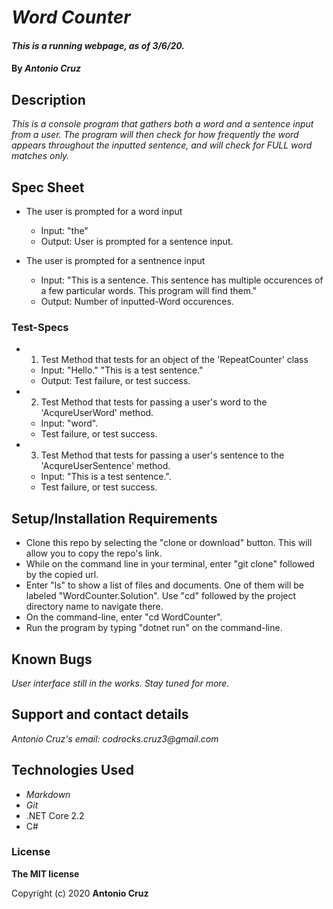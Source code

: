 # _Word Counter_

#### _This is a running webpage, as of 3/6/20._

#### By _**Antonio Cruz**_

## Description

_This is a console program that gathers both a word and a sentence input from a user. The program will then check for how frequently the word appears throughout the inputted sentence, and will check for FULL word matches only._


## Spec Sheet

* The user is prompted for a word input
  * Input: "the"
  * Output: User is prompted for a sentence input.

* The user is prompted for a sentnence input
  * Input: "This is a sentence. This sentence has multiple occurences of a few particular words. This program will find them."
  * Output: Number of inputted-Word occurences.


### Test-Specs

* 1. Test Method that tests for an object of the 'RepeatCounter' class
  * Input: "Hello." "This is a test sentence."
  * Output: Test failure, or test success.

* 2. Test Method that tests for passing a user's word to the 'AcqureUserWord' method.
  * Input: "word".
  * Test failure, or test success.

* 3. Test Method that tests for passing a user's sentence to the 'AcqureUserSentence' method.
  * Input: "This is a test sentence.".
  * Test failure, or test success.


## Setup/Installation Requirements

* Clone this repo by selecting the "clone or download" button. This will allow you to copy the repo's link.
* While on the command line in your terminal, enter "git clone" followed by the copied url.
* Enter "ls" to show a list of files and documents. One of them will be labeled "WordCounter.Solution". Use "cd" followed by the project directory name to navigate there. 
* On the command-line, enter "cd WordCounter".
* Run the program by typing "dotnet run" on the command-line.


## Known Bugs

_User interface still in the works. Stay tuned for more._

## Support and contact details

_Antonio Cruz's email:_
_codrocks.cruz3@gmail.com_

## Technologies Used

* _Markdown_
* _Git_
* .NET Core 2.2
* C#


### License

**The MIT license**

Copyright (c) 2020 **Antonio Cruz**